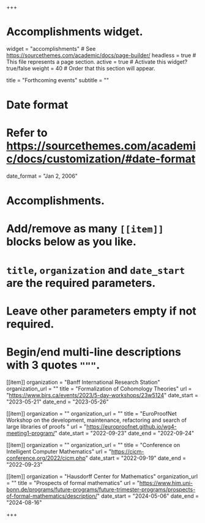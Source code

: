 +++
# Accomplishments widget.
widget = "accomplishments"  # See https://sourcethemes.com/academic/docs/page-builder/
headless = true  # This file represents a page section.
active = true  # Activate this widget? true/false
weight = 40  # Order that this section will appear.

title = "Forthcoming events"
subtitle = ""

# Date format
#   Refer to https://sourcethemes.com/academic/docs/customization/#date-format
date_format = "Jan 2, 2006"

# Accomplishments.
#   Add/remove as many `[[item]]` blocks below as you like.
#   `title`, `organization` and `date_start` are the required parameters.
#   Leave other parameters empty if not required.
#   Begin/end multi-line descriptions with 3 quotes `"""`.

[[item]]
  organization = "Banff International Research Station"
  organization_url = ""
  title = "Formalization of Cohomology Theories"
  url = "https://www.birs.ca/events/2023/5-day-workshops/23w5124"
  date_start = "2023-05-21"
  date_end = "2023-05-26"

[[item]]
  organization = ""
  organization_url = ""
  title = "EuroProofNet Workshop on the development, maintenance, refactoring and search of large libraries of proofs "
  url = "https://europroofnet.github.io/wg4-meeting1-program/"
  date_start = "2022-09-23"
  date_end = "2022-09-24"


[[item]]
  organization = ""
  organization_url = ""
  title = "Conference on Intelligent Computer Mathematics"
  url = "https://cicm-conference.org/2022/cicm.php"
  date_start = "2022-09-19"
  date_end = "2022-09-23"

[[item]]
  organization = "Hausdorff Center for Mathematics"
  organization_url = ""
  title = "Prospects of formal mathematics"
  url = "https://www.him.uni-bonn.de/programs/future-programs/future-trimester-programs/prospects-of-formal-mathematics/description/"
  date_start = "2024-05-06"
  date_end = "2024-08-16"

+++
